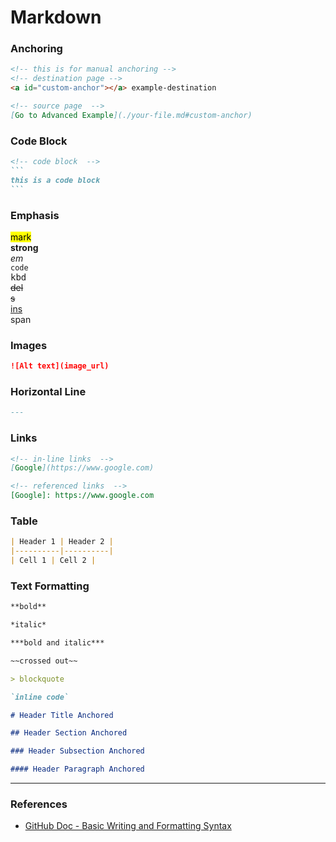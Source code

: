 # Markdown

### Anchoring

```markdown
<!-- this is for manual anchoring -->
<!-- destination page -->
<a id="custom-anchor"></a> example-destination

<!-- source page  -->
[Go to Advanced Example](./your-file.md#custom-anchor)
```


### Code Block

````markdown
<!-- code block  -->
```
this is a code block
```
````

### Emphasis

<mark>mark</mark>  
<strong>strong</strong>  
<em>em</em>  
<code>code</code>  
<kbd>kbd</kbd>  
<del>del</del>  
<s>s</s>  
<ins>ins</ins>  
<span>span</span>


### Images

```markdown
![Alt text](image_url)
```


### Horizontal Line

```markdown
---
```


### Links

```markdown
<!-- in-line links  -->
[Google](https://www.google.com)

<!-- referenced links  -->
[Google]: https://www.google.com
```


### Table

```markdown
| Header 1 | Header 2 |
|----------|----------|
| Cell 1 | Cell 2 |
```


### Text Formatting

```markdown
**bold**

*italic*

***bold and italic***

~~crossed out~~

> blockquote

`inline code`

# Header Title Anchored

## Header Section Anchored

### Header Subsection Anchored

#### Header Paragraph Anchored
```


---

### References

* [GitHub Doc - Basic Writing and Formatting Syntax](https://docs.github.com/en/get-started/writing-on-github/getting-started-with-writing-and-formatting-on-github/basic-writing-and-formatting-syntax)

